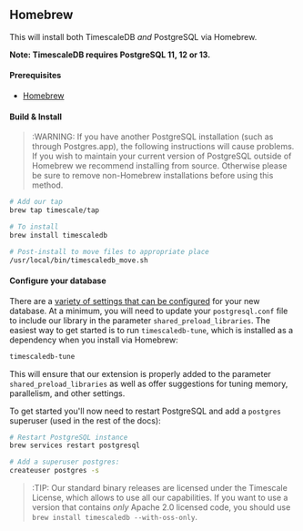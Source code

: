 ## Homebrew [](homebrew)

This will install both TimescaleDB *and* PostgreSQL via Homebrew.

**Note: TimescaleDB requires PostgreSQL 11, 12 or 13.**

#### Prerequisites

- [Homebrew][]

#### Build & Install

>:WARNING: If you have another PostgreSQL installation
(such as through Postgres.app), the following instructions will
cause problems. If you wish to maintain your current version of PostgreSQL
outside of Homebrew we recommend installing from source.  Otherwise please be
sure to remove non-Homebrew installations before using this method.

```bash
# Add our tap
brew tap timescale/tap

# To install
brew install timescaledb

# Post-install to move files to appropriate place
/usr/local/bin/timescaledb_move.sh
```

#### Configure your database

There are a [variety of settings that can be configured][config] for your
new database. At a minimum, you will need to update your `postgresql.conf`
file to include our library in the parameter `shared_preload_libraries`.
The easiest way to get started is to run `timescaledb-tune`, which is
installed as a dependency when you install via Homebrew:
```bash
timescaledb-tune
```

This will ensure that our extension is properly added to the parameter
`shared_preload_libraries` as well as offer suggestions for tuning memory,
parallelism, and other settings.

To get started you'll now need to restart PostgreSQL and add
a `postgres` superuser (used in the rest of the docs):

```bash
# Restart PostgreSQL instance
brew services restart postgresql

# Add a superuser postgres:
createuser postgres -s
```

>:TIP: Our standard binary releases are licensed under the Timescale License,
which allows to use all our capabilities.
If you want to use a version that contains _only_ Apache 2.0 licensed
code, you should use `brew install timescaledb --with-oss-only`.

[config]: /getting-started/configuring
[Homebrew]: https://brew.sh/
[contact]: https://www.timescale.com/contact
[slack]: https://slack.timescale.com/
